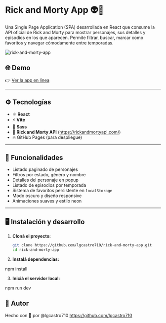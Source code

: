 # Rick and Morty App 👽🚀

Una Single Page Application (SPA) desarrollada en React que consume la API oficial de Rick and Morty para mostrar personajes, sus detalles y episodios en los que aparecen. Permite filtrar, buscar, marcar como favoritos y navegar cómodamente entre temporadas.

![rick-and-morty-app](https://lgcastro710.github.io/rick-and-morty-app/src/infrastructure/assets/logo-r&m.png)

## 🌐 Demo

👉 [Ver la app en línea](https://lgcastro710.github.io/rick-and-morty-app/)

---

## ⚙️ Tecnologías

- ⚛️ **React**
- ⚡ **Vite**
- 🎨 **Sass**
- 🌌 **Rick and Morty API** (https://rickandmortyapi.com/)
- 🔥 GitHub Pages (para despliegue)

---

## 🧩 Funcionalidades

- Listado paginado de personajes
- Filtros por estado, género y nombre
- Detalles del personaje en popup
- Listado de episodios por temporada
- Sistema de favoritos persistente en `localStorage`
- Modo oscuro y diseño responsive
- Animaciones suaves y estilo neon

---

## 🖥️ Instalación y desarrollo

1. **Cloná el proyecto:**
   ```bash
   git clone https://github.com/lgcastro710/rick-and-morty-app.git
   cd rick-and-morty-app

2. **Instalá dependencias:**

npm install

3. **Iniciá el servidor local:**

npm run dev

## 🙌 Autor

Hecho con 💚 por @lgcastro710
https://github.com/lgcastro710